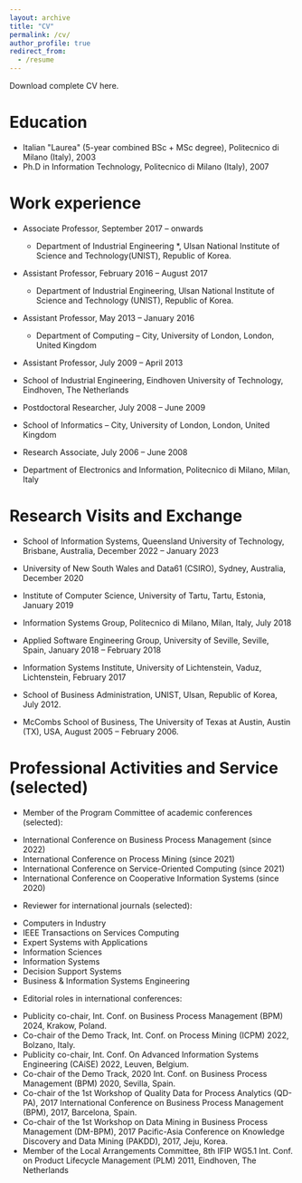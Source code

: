 ```yaml
---
layout: archive
title: "CV"
permalink: /cv/
author_profile: true
redirect_from:
  - /resume
---
```


Download complete CV here.

Education
======
* Italian "Laurea" (5-year combined BSc + MSc degree), Politecnico di Milano (Italy), 2003
* Ph.D in Information Technology, Politecnico di Milano (Italy), 2007

Work experience
======
* Associate Professor, September 2017 – onwards
  - Department of Industrial Engineering *, Ulsan National Institute of Science and Technology(UNIST), Republic of Korea.

* Assistant Professor, February 2016 – August 2017
  - Department of Industrial Engineering, Ulsan National Institute of Science and Technology (UNIST), Republic of Korea.

* Assistant Professor, May 2013 – January 2016
  - Department of Computing – City, University of London, London, United Kingdom

* Assistant Professor, July 2009 – April 2013
 - School of Industrial Engineering, Eindhoven University of Technology, Eindhoven, The Netherlands

* Postdoctoral Researcher, July 2008 – June 2009
 - School of Informatics – City, University of London, London, United Kingdom

* Research Associate, July 2006 – June 2008
 - Department of Electronics and Information, Politecnico di Milano, Milan, Italy

  
Research Visits and Exchange
======

* School of Information Systems, Queensland University of Technology, Brisbane, Australia, December 2022 – January 2023

* University of New South Wales and Data61 (CSIRO), Sydney, Australia, December 2020

* Institute of Computer Science, University of Tartu, Tartu, Estonia, January 2019

* Information Systems Group, Politecnico di Milano, Milan, Italy, July 2018 

* Applied Software Engineering Group, University of Seville, Seville, Spain, January 2018 – February 2018

* Information Systems Institute, University of Lichtenstein, Vaduz, Lichtenstein, February 2017 

* School of Business Administration, UNIST, Ulsan, Republic of Korea, July 2012.

* McCombs School of Business, The University of Texas at Austin, Austin (TX), USA, August 2005 – February 2006.


Professional Activities and Service (selected)
======

* Member of the Program Committee of academic conferences (selected):
 - International Conference on Business Process Management (since 2022)
 - International Conference on Process Mining (since 2021)
 - International Conference on Service-Oriented Computing (since 2021)
 - International Conference on Cooperative Information Systems (since 2020)

* Reviewer for international journals (selected):
 - Computers in Industry
 - IEEE Transactions on Services Computing
 - Expert Systems with Applications
 - Information Sciences
 - Information Systems
 - Decision Support Systems
 - Business & Information Systems Engineering

* Editorial roles in international conferences:
 - Publicity co-chair, Int. Conf. on Business Process Management (BPM) 2024, Krakow, Poland.
 - Co-chair of the Demo Track, Int. Conf. on Process Mining (ICPM) 2022, Bolzano, Italy.
 - Publicity co-chair, Int. Conf. On Advanced Information Systems Engineering (CAiSE) 2022, Leuven, Belgium.
 - Co-chair of the Demo Track, 2020 Int. Conf. on Business Process Management (BPM) 2020, Sevilla, Spain.
 - Co-chair of the 1st Workshop of Quality Data for Process Analytics (QD-PA), 2017 International Conference on Business Process Management (BPM), 2017, Barcelona, Spain.
 - Co-chair of the 1st Workshop on Data Mining in Business Process Management (DM-BPM), 2017 Pacific-Asia Conference on Knowledge Discovery and Data Mining (PAKDD), 2017, Jeju, Korea.
 - Member of the Local Arrangements Committee, 8th IFIP WG5.1 Int. Conf. on Product Lifecycle Management (PLM) 2011, Eindhoven, The Netherlands

  

